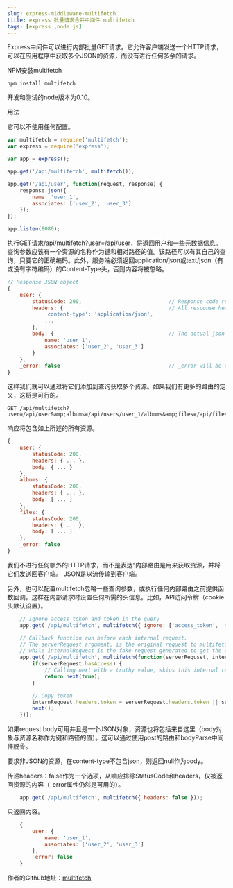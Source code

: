 ```yaml
---
slug: express-middleware-multifetch
title: express 批量请求合并中间件 multifetch
tags: [express ,node.js]
---
```


Express中间件可以进行内部批量GET请求。它允许客户端发送一个HTTP请求，可以在应用程序中获取多个JSON的资源，而没有进行任何多余的请求。

NPM安装multifetch

```shell
npm install multifetch
```

开发和测试的node版本为0.10。

用法

它可以不使用任何配置。
```js
var multifetch = require('multifetch');
var express = require('express');

var app = express();

app.get('/api/multifetch', multifetch());

app.get('/api/user', function(request, response) {
    response.json({
        name: 'user_1',
        associates: ['user_2', 'user_3']
    });
});

app.listen(8080);
```


执行GET请求/api/multifetch?user=/api/user，将返回用户和一些元数据信息。查询参数应该有一个资源的名称作为键和相对路径的值。该路径可以有其自己的查询，只要它的正确编码。此外，服务端必须返回application/json或text/json（有或没有字符编码）的Content-Type头，否则内容将被忽略。

```js
// Response JSON object
{
    user: {
        statusCode: 200,                            // Response code returned by the user route
        headers: {                                  // All response headers
            'content-type': 'application/json',
            ...
        },
        body: {                                     // The actual json body
            name: 'user_1',
            associates: ['user_2', 'user_3']
        }
    },
    _error: false                                   // _error will be true if one of the requests failed
}
```

这样我们就可以通过将它们添加到查询获取多个资源。如果我们有更多的路由的定义，这将是可行的。
```shell
GET /api/multifetch?user=/api/user&amp;albums=/api/users/user_1/albums&amp;files=/api/files
```

响应将包含如上所述的所有资源。

```js
{
    user: {
        statusCode: 200,
        headers: { ... },
        body: { ... }
    },
    albums: {
        statusCode: 200,
        headers: { ... },
        body: [ ... ]
    },
    files: {
        statusCode: 200,
        headers: { ... },
        body: [ ... ]
    },
    _error: false
}
```


我们不进行任何额外的HTTP请求，而不是表达“内部路由是用来获取资源，并将它们发送回客户端。 JSON是以流传输到客户端。

另外，也可以配置multifetch忽略一些查询参数，或执行任何内部路由之前提供函数回调，这样在内部请求时设置任何所需的头信息。比如，API访问令牌（cookie头默认设置）。
```js
    // Ignore access_token and token in the query
    app.get('/api/multifetch', multifetch({ ignore: ['access_token', 'token'] }));

    // Callback function run before each internal request.
    // The serverRequest argument, is the original request to multifetch,
    // while internalRequest is the fake request generated to get the actual resource.
    app.get('/api/multifetch', multifetch(function(serverRequset, internalRequest, next) {
        if(serverRequest.hasAccess) {
            // Calling next with a truthy value, skips this internal request.
            return next(true);
        }

        // Copy token
        internRequest.headers.token = serverRequest.headers.token || serverRequest.query.token;
        next();
    }));
```


如果request.body可用并且是一个JSON对象，资源也将包括来自这里（body对象与资源名称作为键和路径的值）。这可以通过使用post的路由和bodyParse中间件脱骨。

要求非JSON的资源，在content-type不包含json，则返回null作为body。

传递headers：false作为一个选项，从响应排除StatusCode和headers，仅被返回资源的内容（_error属性仍然是可用的）。

```js
    app.get('/api/multifetch', multifetch({ headers: false }));
```

只返回内容。

```js
    {
        user: {
            name: 'user_1',
            associates: ['user_2', 'user_3']
        },
        _error: false
    }
```

作者的Github地址：[multifetch][0]

[0]: https://github.com/e-conomic/multifetch
